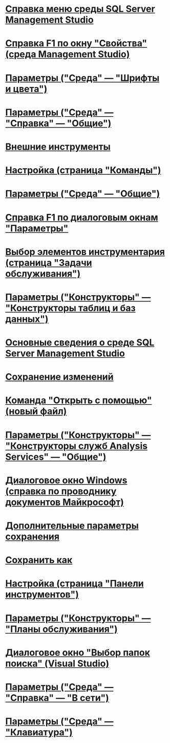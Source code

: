 # [Справка меню среды SQL Server Management Studio](sql-server-management-studio-menu-help.md)
# [Справка F1 по окну "Свойства" (среда Management Studio)](properties-window-f1-help-management-studio.md)
# [Параметры ("Среда" — "Шрифты и цвета")](options-environment-fonts-and-colors-page.md)
# [Параметры ("Среда" — "Справка" — "Общие")](options-environment-help-general-page.md)
# [Внешние инструменты](external-tools.md)
# [Настройка (страница "Команды")](customize-commands-page.md)
# [Параметры ("Среда" — "Общие")](options-environment-general-page.md)
# [Справка F1 по диалоговым окнам "Параметры"](options-dialog-boxes-f1-help.md)
# [Выбор элементов инструментария (страница "Задачи обслуживания")](choose-toolbox-items-maintenance-tasks-page.md)
# [Параметры ("Конструкторы" — "Конструкторы таблиц и баз данных")](options-designers-table-and-database-designers-page.md)
# [Основные сведения о среде SQL Server Management Studio](about-sql-server-management-studio.md)
# [Сохранение изменений](save-changes.md)
# [Команда "Открыть с помощью" (новый файл)](open-with-new-file.md)
# [Параметры ("Конструкторы" — "Конструкторы служб Analysis Services" — "Общие")](options-designers-analysis-services-designers-general.md)
# [Диалоговое окно Windows (справка по проводнику документов Майкрософт)](windows-dialog-box-microsoft-document-explorer-help.md)
# [Дополнительные параметры сохранения](advanced-save-options.md)
# [Сохранить как](save-as.md)
# [Настройка (страница "Панели инструментов")](customize-toolbars-page.md)
# [Параметры ("Конструкторы" — "Планы обслуживания")](options-designers-maintenance-plans-page.md)
# [Диалоговое окно "Выбор папок поиска" (Visual Studio)](choose-search-folders-dialog-box-visual-studio.md)
# [Параметры ("Среда" — "Справка" — "В сети")](options-environment-help-online-page.md)
# [Параметры ("Среда" — "Клавиатура")](options-environment-keyboard-page.md)

